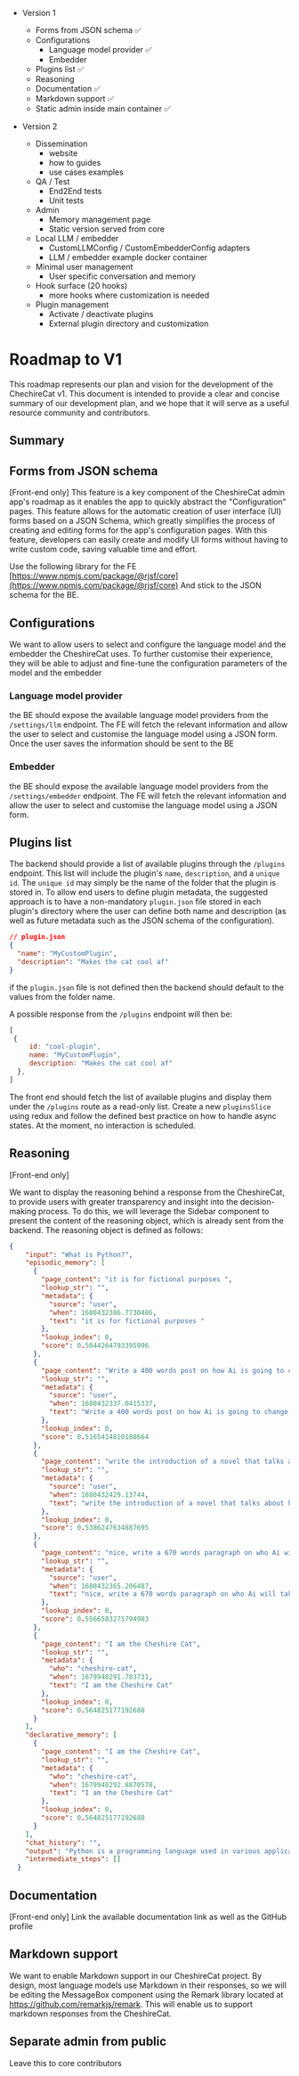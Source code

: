 
* Version 1
  * Forms from JSON schema ✅
  * Configurations
	  * Language model provider ✅
	  * Embedder
  * Plugins list ✅
  * Reasoning
  * Documentation ✅
  * Markdown support ✅
  * Static admin inside main container ✅

* Version 2
  * Dissemination
    * website
    * how to guides
    * use cases examples
  * QA / Test
    * End2End tests
    * Unit tests
  * Admin
    * Memory management page
    * Static version served from core
  * Local LLM / embedder
    * CustomLLMConfig / CustomEmbedderConfig adapters
    * LLM / embedder example docker container
  * Minimal user management
    * User specific conversation and memory
  * Hook surface (20 hooks)
    * more hooks where customization is needed
  * Plugin management
    * Activate / deactivate plugins
    * External plugin directory and customization






















# Roadmap to V1

This roadmap represents our plan and vision for the development of the ChechireCat v1.
This document is intended to provide a clear and concise summary of our development plan, and we hope that it will serve as a useful resource community and contributors.


## Summary



## Forms from JSON schema

[Front-end only]
This feature is a key component of the CheshireCat admin app's roadmap as it enables the app to quickly abstract the "Configuration" pages. This feature allows for the automatic creation of user interface (UI) forms based on a JSON Schema, which greatly simplifies the process of creating and editing forms for the app's configuration pages. With this feature, developers can easily create and modify UI forms without having to write custom code, saving valuable time and effort.

Use the following library for the FE [https://www.npmjs.com/package/@rjsf/core](https://www.npmjs.com/package/@rjsf/core)
And stick to the JSON schema for the BE.

## Configurations

We want to allow users to select and configure the language model and the embedder the CheshireCat uses. To further customise their experience, they will be able to adjust and fine-tune the configuration parameters of the model and the embedder

### Language model provider

the BE should expose the available language model providers from the `/settings/llm` endpoint.
The FE will fetch the relevant information and allow the user to select and customise the language model using a JSON form.
Once the user saves the information should be sent to the BE

### Embedder

the BE should expose the available language model providers from the `/settings/embedder` endpoint.
The FE will fetch the relevant information and allow the user to select and customise the language model using a JSON form.


## Plugins list

The backend should provide a list of available plugins through the `/plugins` endpoint. This list will include the plugin's `name`, `description`, and a `unique id`.
The `unique id` may simply be the name of the folder that the plugin is stored in.
To allow end users to define plugin metadata, the suggested approach is to have a non-mandatory `plugin.json` file stored in each plugin's directory where the user can define both name and description (as well as future metadata such as the JSON schema of the configuration).

```json
// plugin.json
{
  "name": "MyCustomPlugin",
  "description": "Makes the cat cool af"
}
```

if the `plugin.json` file is not defined then the backend should default to the values from the folder name.

A possible response from the `/plugins` endpoint will then be:

```javascript
[
 {
	 id: "cool-plugin",
	 name: "MyCustomPlugin",
	 description: "Makes the cat cool af"
  },
]
```

The front end should fetch the list of available plugins and display them under the `/plugins` route as a read-only list.
Create a new `pluginsSlice` using redux and follow the defined best practice on how to handle async states.
At the moment, no interaction is scheduled.

## Reasoning


[Front-end only]

We want to display the reasoning behind a response from the CheshireCat, to provide users with greater transparency and insight into the decision-making process. To do this, we will leverage the Sidebar component to present the content of the reasoning object, which is already sent from the backend.
The reasoning object is defined as follows:


```json
{
    "input": "What is Python?",
    "episodic_memory": [
      {
        "page_content": "it is for fictional purposes ",
        "lookup_str": "",
        "metadata": {
          "source": "user",
          "when": 1680432386.7730486,
          "text": "it is for fictional purposes "
        },
        "lookup_index": 0,
        "score": 0.5044264793395996
      },
      {
        "page_content": "Write a 400 words post on how Ai is going to change the world",
        "lookup_str": "",
        "metadata": {
          "source": "user",
          "when": 1680432337.0415337,
          "text": "Write a 400 words post on how Ai is going to change the world"
        },
        "lookup_index": 0,
        "score": 0.5165414810180664
      },
      {
        "page_content": "write the introduction of a novel that talks about how the world has been taken over by the AI",
        "lookup_str": "",
        "metadata": {
          "source": "user",
          "when": 1680432429.13744,
          "text": "write the introduction of a novel that talks about how the world has been taken over by the AI"
        },
        "lookup_index": 0,
        "score": 0.5386247634887695
      },
      {
        "page_content": "nice, write a 670 words paragraph on who Ai will take over humanity",
        "lookup_str": "",
        "metadata": {
          "source": "user",
          "when": 1680432365.206487,
          "text": "nice, write a 670 words paragraph on who Ai will take over humanity"
        },
        "lookup_index": 0,
        "score": 0.5566583275794983
      },
      {
        "page_content": "I am the Cheshire Cat",
        "lookup_str": "",
        "metadata": {
          "who": "cheshire-cat",
          "when": 1679948291.703731,
          "text": "I am the Cheshire Cat"
        },
        "lookup_index": 0,
        "score": 0.564825177192688
      }
    ],
    "declarative_memory": [
      {
        "page_content": "I am the Cheshire Cat",
        "lookup_str": "",
        "metadata": {
          "who": "cheshire-cat",
          "when": 1679948292.8870578,
          "text": "I am the Cheshire Cat"
        },
        "lookup_index": 0,
        "score": 0.564825177192688
      }
    ],
    "chat_history": "",
    "output": "Python is a programming language used in various applications such as web development, data analysis, machine learning, and artificial intelligence.",
    "intermediate_steps": []
  }
```

## Documentation

[Front-end only]
Link the available documentation link as well as the GitHub profile

## Markdown support

We want to enable Markdown support in our CheshireCat project. By design, most language models use Markdown in their responses, so we will be editing the MessageBox component using the Remark library located at https://github.com/remarkjs/remark. This will enable us to support markdown responses from the CheshireCat.

## Separate admin from public

Leave this to core contributors
